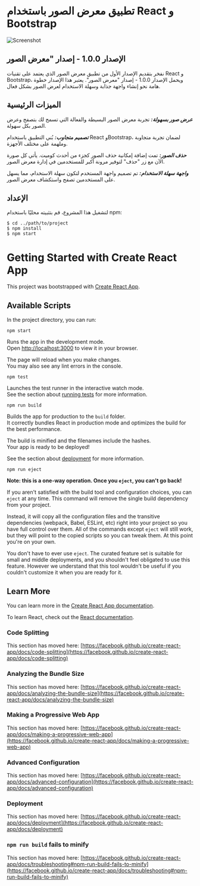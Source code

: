 # تطبيق معرض الصور باستخدام React و Bootstrap
![Screenshot](2023-10-18%2020_02_42-Window.png.png)

## الإصدار 1.0.0 - إصدار "معرض الصور

نفخر بتقديم الإصدار الأول من تطبيق معرض الصور الذي يعتمد على تقنيات React و Bootstrap، ويحمل الإصدار 1.0.0 - إصدار "معرض الصور". يعتبر هذا الإصدار خطوة هامة نحو إنشاء واجهة جذابة وسهلة الاستخدام لعرض الصور بشكل فعال.

## الميزات الرئيسية

***عرض صور بسهولة:*** تجربة معرض الصور البسيطة والفعالة التي تسمح لك بتصفح وعرض الصور بكل سهولة.

***تصميم متجاوب:*** بُني التطبيق باستخدام React وBootstrap، لضمان تجربة متجاوبة وملهمة على مختلف الأجهزة.

***حذف الصور:*** تمت إضافة إمكانية حذف الصور كجزء من أحدث كوميت. يأتي كل صورة الآن مع زر "حذف" لتوفير مرونة أكبر للمستخدمين في إدارة معرض الصور.

***واجهة سهلة الاستخدام:*** تم تصميم واجهة المستخدم لتكون سهلة الاستخدام، مما يسهل على المستخدمين تصفح واستكشاف معرض الصور.


## الإعداد
لتشغيل هذا المشروع، قم بتثبيته محليًا باستخدام npm:



```
$ cd ../path/to/project
$ npm install
$ npm start
```

# Getting Started with Create React App

This project was bootstrapped with [Create React App](https://github.com/facebook/create-react-app).

## Available Scripts

In the project directory, you can run:

`npm start`

Runs the app in the development mode.\
Open [http://localhost:3000](http://localhost:3000) to view it in your browser.

The page will reload when you make changes.\
You may also see any lint errors in the console.

`npm test`

Launches the test runner in the interactive watch mode.\
See the section about [running tests](https://facebook.github.io/create-react-app/docs/running-tests) for more information.

`npm run build`

Builds the app for production to the `build` folder.\
It correctly bundles React in production mode and optimizes the build for the best performance.

The build is minified and the filenames include the hashes.\
Your app is ready to be deployed!

See the section about [deployment](https://facebook.github.io/create-react-app/docs/deployment) for more information.

`npm run eject`

**Note: this is a one-way operation. Once you `eject`, you can't go back!**

If you aren't satisfied with the build tool and configuration choices, you can `eject` at any time. This command will remove the single build dependency from your project.

Instead, it will copy all the configuration files and the transitive dependencies (webpack, Babel, ESLint, etc) right into your project so you have full control over them. All of the commands except `eject` will still work, but they will point to the copied scripts so you can tweak them. At this point you're on your own.

You don't have to ever use `eject`. The curated feature set is suitable for small and middle deployments, and you shouldn't feel obligated to use this feature. However we understand that this tool wouldn't be useful if you couldn't customize it when you are ready for it.

## Learn More

You can learn more in the [Create React App documentation](https://facebook.github.io/create-react-app/docs/getting-started).

To learn React, check out the [React documentation](https://reactjs.org/).

### Code Splitting

This section has moved here: [https://facebook.github.io/create-react-app/docs/code-splitting](https://facebook.github.io/create-react-app/docs/code-splitting)

### Analyzing the Bundle Size

This section has moved here: [https://facebook.github.io/create-react-app/docs/analyzing-the-bundle-size](https://facebook.github.io/create-react-app/docs/analyzing-the-bundle-size)

### Making a Progressive Web App

This section has moved here: [https://facebook.github.io/create-react-app/docs/making-a-progressive-web-app](https://facebook.github.io/create-react-app/docs/making-a-progressive-web-app)

### Advanced Configuration

This section has moved here: [https://facebook.github.io/create-react-app/docs/advanced-configuration](https://facebook.github.io/create-react-app/docs/advanced-configuration)

### Deployment

This section has moved here: [https://facebook.github.io/create-react-app/docs/deployment](https://facebook.github.io/create-react-app/docs/deployment)

### `npm run build` fails to minify

This section has moved here: [https://facebook.github.io/create-react-app/docs/troubleshooting#npm-run-build-fails-to-minify](https://facebook.github.io/create-react-app/docs/troubleshooting#npm-run-build-fails-to-minify)

